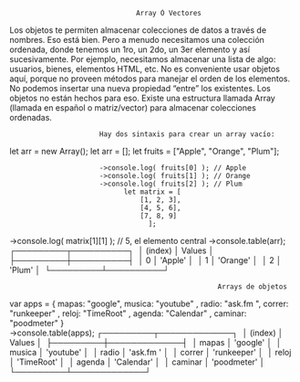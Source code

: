                                    Array Ó Vectores

Los objetos te permiten almacenar colecciones de datos a través de nombres. Eso está bien.
Pero a menudo necesitamos una colección ordenada, donde tenemos un 1ro, un 2do, un 3er elemento y así sucesivamente. 
Por ejemplo, necesitamos almacenar una lista de algo: usuarios, bienes, elementos HTML, etc.
No es conveniente usar objetos aquí, porque no proveen métodos para manejar el orden de los elementos. 
No podemos insertar una nueva propiedad “entre” los existentes. Los objetos no están hechos para eso.
Existe una estructura llamada Array (llamada en español  o matriz/vector) para almacenar colecciones ordenadas.

                          Hay dos sintaxis para crear un array vacío:

let arr = new Array();
let arr = [];
let fruits = ["Apple", "Orange", "Plum"];

                          ->console.log( fruits[0] ); // Apple
                          ->console.log( fruits[1] ); // Orange
                          ->console.log( fruits[2] ); // Plum
                                let matrix = [
                                    [1, 2, 3],
                                    [4, 5, 6],
                                    [7, 8, 9]
                                      ];

->console.log( matrix[1][1] ); // 5, el elemento central
->console.table(arr);
┌─────────┬──────────┐ 
│ (index) │  Values  │ 
├─────────┼──────────┤ 
│    0    │ 'Apple'  │ 
│    1    │ 'Orange' │ 
│    2    │  'Plum'  │ 
└─────────┴──────────┘ 

                                                       Arrays de objetos
var apps = {
    mapas: "google",
    musica: "youtube" ,
    radio: "ask.fm ",
    correr: "runkeeper" ,
    reloj: "TimeRoot" ,
    agenda: "Calendar" ,
    caminar: "poodmeter"
}            
->console.table(apps);
┌─────────┬─────────────┐ 
│ (index) │   Values    │ 
├─────────┼─────────────┤ 
│  mapas  │  'google'   │ 
│ musica  │  'youtube'  │ 
│  radio  │  'ask.fm '  │ 
│ correr  │ 'runkeeper' │ 
│  reloj  │ 'TimeRoot'  │ 
│ agenda  │ 'Calendar'  │ 
│ caminar │ 'poodmeter' │ 
└─────────┴─────────────┘ 

                                                       
                                                       

